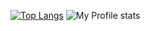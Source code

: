 
[![Top Langs](https://github-readme-stats.vercel.app/api/top-langs/?username=federicomateucci&show_icons=true&theme=merko)](https://github.com/anuraghazra/github-readme-stats)
![My Profile stats](https://github-readme-stats.vercel.app/api?username=federicomateucci&count_private=true&show_icons=true&theme=merko)
